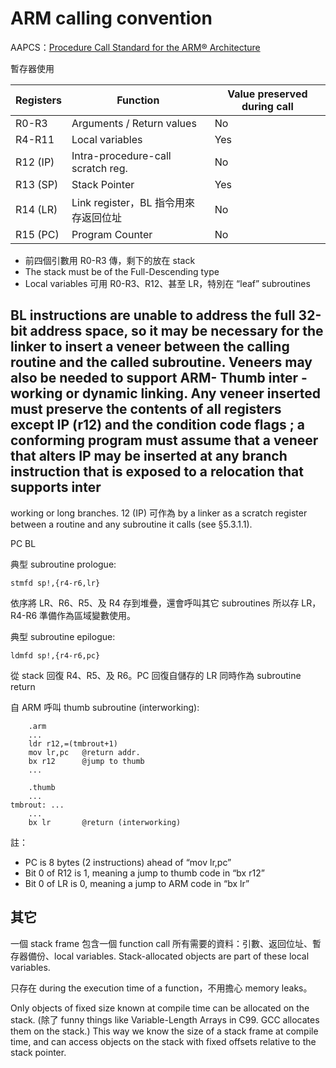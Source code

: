 # ARM calling convention

AAPCS：[Procedure Call Standard for the ARM® Architecture](http://infocenter.arm.com/help/topic/com.arm.doc.ihi0042f/IHI0042F_aapcs.pdf)

暫存器使用

Registers|Function|Value preserved during call
---------|--------|---------------------------
R0-R3    |Arguments / Return values| No
R4-R11   |Local variables| Yes
R12 (IP) |Intra-procedure-call scratch reg.|No
R13 (SP) |Stack Pointer|Yes
R14 (LR) |Link register，BL 指令用來存返回位址|No
R15 (PC) |Program Counter| No 

* 前四個引數用 R0-R3 傳，剩下的放在 stack
* The stack must be of the Full-Descending type
* Local variables 可用 R0-R3、R12、甚至 LR，特別在 “leaf” subroutines

BL instructions are unable to address the full 32-bit address space, so it may be 
necessary for the linker to insert a veneer between the calling routine and the called subroutine.  Veneers may 
also be needed to support ARM-
Thumb inter
-working or dynamic linking.  Any veneer inserted must preserve the 
contents of all registers except IP (r12)
 and the condition code flags
; a conforming program must assume that a 
veneer that alters IP may be inserted at any branch instruction that is exposed to a relocation that supports inter
-
working or long branches.
12 (IP) 可作為 by a linker as a scratch register between a routine and any subroutine it calls (see §5.3.1.1).

PC
BL

典型 subroutine prologue:
```
stmfd sp!,{r4-r6,lr}
```
依序將 LR、R6、R5、及 R4 存到堆疊，還會呼叫其它 subroutines 所以存 LR，R4-R6 準備作為區域變數使用。

典型 subroutine epilogue:
```
ldmfd sp!,{r4-r6,pc}
```
從 stack 回復 R4、R5、及 R6。PC 回復自儲存的 LR 同時作為 subroutine return

自 ARM 呼叫 thumb subroutine (interworking):
```
	.arm
	...
	ldr r12,=(tmbrout+1)
	mov lr,pc	@return addr.
	bx r12		@jump to thumb
	...

	.thumb
	...
tmbrout: ...
	...
	bx lr		@return (interworking)
```

註：
* PC is 8 bytes (2 instructions) ahead of “mov lr,pc”
* Bit 0 of R12 is 1, meaning a jump to thumb code in “bx r12”
* Bit 0 of LR is 0, meaning a jump to ARM code in “bx lr”

## 其它
一個 stack frame 包含一個 function call 所有需要的資料：引數、返回位址、暫存器備份、local variables. Stack-allocated objects are part of these local variables.

只存在 during the execution time of a function，不用擔心 memory leaks。

Only objects of fixed size known at compile time can be allocated on the stack. (除了 funny things like Variable-Length Arrays in C99. GCC allocates them on the stack.) This way we know the size of a stack frame at compile time, and can access objects on the stack with fixed offsets relative to the stack pointer.
